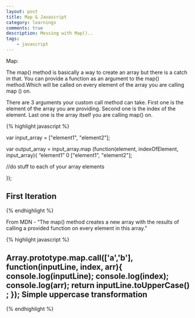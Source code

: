 ```yaml
---
layout: post
title: Map & Javascript
category: learnings
comments: true
description: Messing with Map()..
tags:
    - javascript
---
```

Map:

The map() method is basically  a way to create an array but there is a catch in that.
You can provide a function as an argument to the map() method.Which will be called on every element of the array you are calling map () on.


There are 3 arguments your custom call method can take. First one is the element of the array you are providing.
Second one is the index of the element. Last one is the array itself you are calling map() on.


{% highlight javascript %}

var input_array = ["element1", "element2"];

var output_array = input_array.map
(function(element, indexOfElement, input_array){
  “element1”                 0             ["element1", "element2"];

  //do stuff to each of your array elements

});

First Iteration
------------------
{% endhighlight %}


From MDN - “The map() method creates a new array with the results of calling a provided function on every element in this array.”

{% highlight javascript %}

Array.prototype.map.call(['a','b'], function(inputLine, index, arr){
    console.log(inputLine);
    console.log(index);
    console.log(arr);
    return inputLine.toUpperCase() ;
});
Simple uppercase transformation
------------------------------------
{% endhighlight %}


